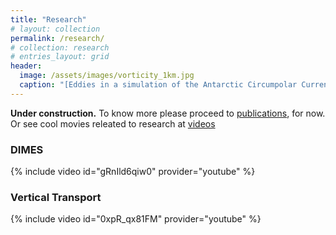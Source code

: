 ```yaml
---
title: "Research"
# layout: collection
permalink: /research/
# collection: research
# entries_layout: grid
header:
  image: /assets/images/vorticity_1km.jpg
  caption: "[Eddies in a simulation of the Antarctic Circumpolar Current.](/assets/documents/Balwada_et_al2018.pdf)"
---
```


**Under construction.**
To know more please proceed to [publications](/publications), for now.
Or see cool movies releated to research at [videos](https://www.youtube.com/user/dhruvsus/videos)

### DIMES
{% include video id="gRnIld6qiw0" provider="youtube" %}

### Vertical Transport
{% include video id="0xpR_qx81FM" provider="youtube" %}
